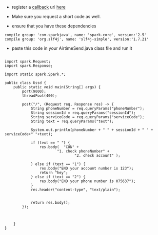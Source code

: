 - register a [callback](https://en.wikipedia.org/wiki/Callback_(computer_programming)) url [here](https://account.africastalking.com/ussd/callback)
- Make sure you request a short code as well.

- ensure that you have these dependencies
```
compile group: 'com.sparkjava', name: 'spark-core', version:'2.5'
compile group: 'org.slf4j', name: 'slf4j-simple', version:'1.7.21'
```
   
- paste this code in your AirtimeSend.java class file and run it

```

import spark.Request;
import spark.Response;

import static spark.Spark.*;

public class Ussd {
    public static void main(String[] args) {
        port(9000);
        threadPool(400);

        post("/", (Request req, Response res) -> {
            String phoneNumber = req.queryParams("phoneNumber");
            String sessionId = req.queryParams("sessionId");
            String serviceCode = req.queryParams("serviceCode");
            String text = req.queryParams("text");

            System.out.println(phoneNumber + " " + sessionId + " " + serviceCode+" "+text);

            if (text == " ") {
                res.body(  "CON" +
                        "1. check phoneNumber" +
                                "2. check account" );
               
            } else if (text == "1") {
                res.body("END your account number is 123");
                return "hey";
            } else if (text == "2") {
                res.body("END your phone number is 075637");
            }
            res.header("content-type", "text/plain");
            

            return res.body();
        });



    }
}

```
